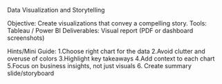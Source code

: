  Data Visualization and Storytelling

 Objective: Create visualizations that convey a compelling story.
 Tools: Tableau / Power BI 
 Deliverables: Visual report (PDF or dashboard screenshots)
 
 Hints/Mini Guide:
 1.Choose right chart for the data
 2.Avoid clutter and overuse of colors
 3.Highlight key takeaways
 4.Add context to each chart
 5.Focus on business insights, not just visuals
 6. Create summary slide/storyboard
 
 
 
 
 

 
 
